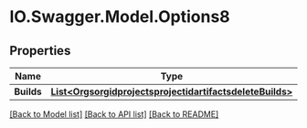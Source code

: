 # IO.Swagger.Model.Options8
## Properties

Name | Type | Description | Notes
------------ | ------------- | ------------- | -------------
**Builds** | [**List&lt;OrgsorgidprojectsprojectidartifactsdeleteBuilds&gt;**](OrgsorgidprojectsprojectidartifactsdeleteBuilds.md) |  | 

[[Back to Model list]](../README.md#documentation-for-models) [[Back to API list]](../README.md#documentation-for-api-endpoints) [[Back to README]](../README.md)

